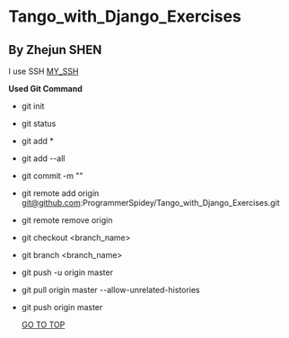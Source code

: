 # Tango_with_Django_Exercises
## By Zhejun SHEN
I use  SSH [MY_SSH](git@github.com:ProgrammerSpidey/Tango_with_Django_Exercises.git)

__Used Git Command__
* git init
- git status
* git add *
- git add --all
* git commit -m "<committed content>"
- git remote add origin git@github.com:ProgrammerSpidey/Tango_with_Django_Exercises.git
* git remote remove origin
- git checkout <branch_name>
* git branch <branch_name>
- git push -u origin master
* git pull origin master --allow-unrelated-histories
- git push origin master

  [GO TO TOP](#readme)
